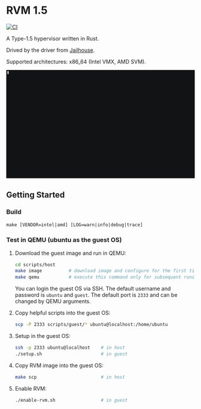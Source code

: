 # RVM 1.5

[![CI](https://github.com/rcore-os/RVM1.5/workflows/CI/badge.svg?branch=main)](https://github.com/rcore-os/RVM1.5/actions)

A Type-1.5 hypervisor written in Rust.

Drived by the driver from [Jailhouse](https://github.com/siemens/jailhouse).

Supported architectures: x86_64 (Intel VMX, AMD SVM).

[![Enable and disable hypervisor in RVM1.5](demo/enable-disable-hypervisor.gif)](https://asciinema.org/a/381240?autoplay=1)

## Getting Started

### Build

```
make [VENDOR=intel|amd] [LOG=warn|info|debug|trace]
```

### Test in QEMU (ubuntu as the guest OS)

1. Download the guest image and run in QEMU:

    ```bash
    cd scripts/host
    make image          # download image and configure for the first time
    make qemu           # execute this command only for subsequent runs
    ```

    You can login the guest OS via SSH. The default username and password is `ubuntu` and `guest`. The default port is `2333` and can be changed by QEMU arguments.

2. Copy helpful scripts into the guest OS:

    ```bash
    scp -P 2333 scripts/guest/* ubuntu@localhost:/home/ubuntu
    ```

3. Setup in the guest OS:

    ```bash
    ssh -p 2333 ubuntu@localhost    # in host
    ./setup.sh                      # in guest
    ```

4. Copy RVM image into the guest OS:

    ```bash
    make scp                        # in host
    ```

5. Enable RVM:

    ```bash
    ./enable-rvm.sh                 # in guest
    ```
